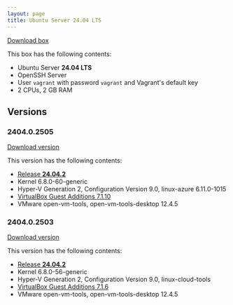 ```yaml
---
layout: page
title: Ubuntu Server 24.04 LTS
---
```


[Download box][Box]

This box has the following contents:

- Ubuntu Server **24.04 LTS**
- OpenSSH Server
- User `vagrant` with password `vagrant` and Vagrant's default key
- 2 CPUs, 2 GB RAM

[Box]: https://portal.cloud.hashicorp.com/vagrant/discover/gusztavvargadr/ubuntu-server-2404-lts

## Versions

### 2404.0.2505

[Download version][Version240402505]

This version has the following contents:

- [Release **24.04.2**](https://discourse.ubuntu.com/t/ubuntu-24-04-lts-noble-numbat-release-notes/39890)
- Kernel 6.8.0-60-generic
- Hyper-V Generation 2, Configuration Version 9.0, linux-azure 6.11.0-1015
- [VirtualBox Guest Additions 7.1.10](https://www.virtualbox.org/wiki/Changelog-7.1#v10)
- VMware open-vm-tools, open-vm-tools-desktop 12.4.5

[Version240402505]: https://portal.cloud.hashicorp.com/vagrant/discover/gusztavvargadr/ubuntu-server-2404-lts/versions/2404.0.2505

### 2404.0.2503

[Download version][Version240402503]

This version has the following contents:

- [Release **24.04.2**](https://discourse.ubuntu.com/t/ubuntu-24-04-lts-noble-numbat-release-notes/39890)
- Kernel 6.8.0-56-generic
- Hyper-V Generation 2, Configuration Version 9.0, linux-cloud-tools
- [VirtualBox Guest Additions 7.1.6](https://www.virtualbox.org/wiki/Changelog-7.1#v6)
- VMware open-vm-tools, open-vm-tools-desktop 12.4.5

[Version240402503]: https://portal.cloud.hashicorp.com/vagrant/discover/gusztavvargadr/ubuntu-server-2404-lts/versions/2404.0.2503

